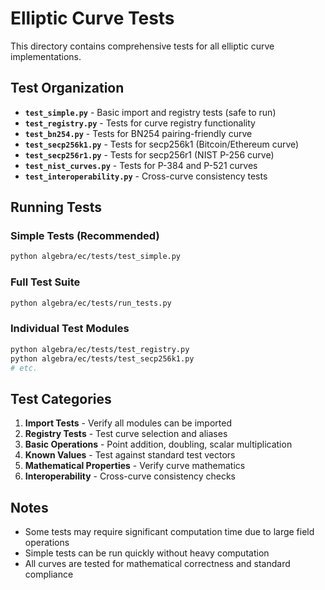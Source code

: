 # Elliptic Curve Tests

This directory contains comprehensive tests for all elliptic curve implementations.

## Test Organization

- **`test_simple.py`** - Basic import and registry tests (safe to run)
- **`test_registry.py`** - Tests for curve registry functionality
- **`test_bn254.py`** - Tests for BN254 pairing-friendly curve
- **`test_secp256k1.py`** - Tests for secp256k1 (Bitcoin/Ethereum curve)  
- **`test_secp256r1.py`** - Tests for secp256r1 (NIST P-256 curve)
- **`test_nist_curves.py`** - Tests for P-384 and P-521 curves
- **`test_interoperability.py`** - Cross-curve consistency tests

## Running Tests

### Simple Tests (Recommended)
```bash
python algebra/ec/tests/test_simple.py
```

### Full Test Suite
```bash
python algebra/ec/tests/run_tests.py
```

### Individual Test Modules
```bash
python algebra/ec/tests/test_registry.py
python algebra/ec/tests/test_secp256k1.py
# etc.
```

## Test Categories

1. **Import Tests** - Verify all modules can be imported
2. **Registry Tests** - Test curve selection and aliases
3. **Basic Operations** - Point addition, doubling, scalar multiplication
4. **Known Values** - Test against standard test vectors
5. **Mathematical Properties** - Verify curve mathematics
6. **Interoperability** - Cross-curve consistency checks

## Notes

- Some tests may require significant computation time due to large field operations
- Simple tests can be run quickly without heavy computation
- All curves are tested for mathematical correctness and standard compliance
